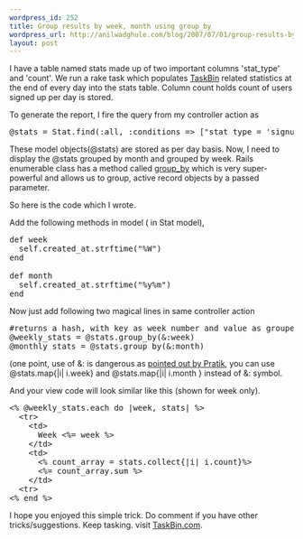 ```yaml
--- 
wordpress_id: 252
title: Group results by week, month using group_by
wordpress_url: http://anilwadghule.com/blog/2007/07/01/group-results-by-week-month-using-group_by/
layout: post
---
```

I have a table named stats made up of two important columns 'stat_type' and 'count'. We run a rake task which populates <a href="http://taskbin.com">TaskBin</a> related statistics at the end of every day into the stats table. Column count holds count of users signed up per day is stored.

To generate the report, I fire the query from my controller action as
<pre>@stats = Stat.find(:all, :conditions =&gt; ["stat_type = 'signup_confirmed'"])</pre>
These model objects(@stats) are stored as per day basis. Now, I need to display the @stats grouped by month and grouped by week.
Rails enumerable class has a method called <a href="http://api.rubyonrails.com/classes/Enumerable.html#M001098">group_by</a> which is very super-powerful and allows us to group, active record objects by a passed parameter.

So here is the code which I wrote.

Add the following methods in model ( in Stat model),
<pre>def week
  self.created_at.strftime("%W")
end

def month
  self.created_at.strftime("%y%m")
end</pre>
Now just add following two magical lines in same controller action
<pre>#returns a hash, with key as week number and value as grouped results as array.
@weekly_stats = @stats.group_by(&amp;:week) 
@monthly_stats = @stats.group_by(&amp;:month)</pre>
(one point, use of &amp;: is dangerous as <a href="http://m.onkey.org/2007/6/30/let-s-start-with-wtf">pointed out by Pratik</a>, you can use @stats.map{|i| i.week} and @stats.map{|i| i.month } instead of &amp;: symbol.

And your view code will look similar like this (shown for week only).
<pre>&lt;% @weekly_stats.each do |week, stats| %&gt;
  &lt;tr&gt;
    &lt;td&gt;
      Week &lt;%= week %&gt;
    &lt;/td&gt;
    &lt;td&gt;
      &lt;% count_array = stats.collect{|i| i.count}%&gt;
      &lt;%= count_array.sum %&gt;
    &lt;/td&gt;
  &lt;tr&gt;
&lt;% end %&gt;</pre>
I hope you enjoyed this simple trick. Do comment if you have other tricks/suggestions.
Keep tasking. visit <a href="http://taskbin.com">TaskBin.com</a>.
